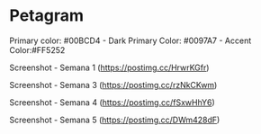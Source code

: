 # Petagram

Primary color: #00BCD4 -
Dark Primary Color: #0097A7 -
Accent Color:#FF5252

Screenshot - Semana 1 (https://postimg.cc/HrwrKGfr)

Screenshot - Semana 3 (https://postimg.cc/rzNkCKwm)

Screenshot - Semana 4 (https://postimg.cc/fSxwHhY6)

Screenshot - Semana 5 (https://postimg.cc/DWm428dF)
